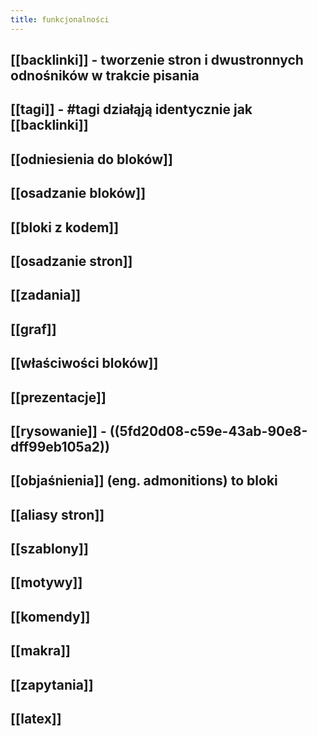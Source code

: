 ```yaml
---
title: funkcjonalności
---
```


## [[backlinki]] - tworzenie stron i dwustronnych odnośników w trakcie pisania
## [[tagi]] - #tagi działąją identycznie jak [[backlinki]]
## [[odniesienia do bloków]]
## [[osadzanie bloków]]
## [[bloki z kodem]]
## [[osadzanie stron]]
## [[zadania]]
## [[graf]]
## [[właściwości bloków]]
## [[prezentacje]]
## [[rysowanie]] - ((5fd20d08-c59e-43ab-90e8-dff99eb105a2))
## [[objaśnienia]] (eng. admonitions) to bloki
## [[aliasy stron]]
## [[szablony]]
## [[motywy]]
## [[komendy]]
## [[makra]]
## [[zapytania]]
## [[latex]]
